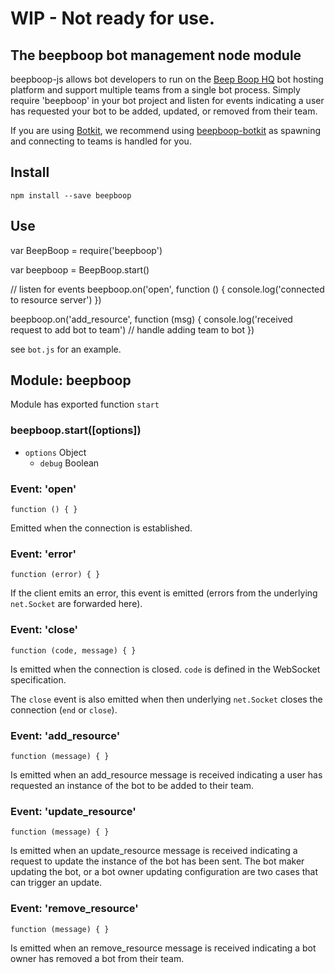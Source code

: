 # WIP - Not ready for use.

## The beepboop bot management node module

beepboop-js allows bot developers to run on the [Beep Boop HQ](http://beepboophq.com) bot hosting platform and support multiple teams from a single bot process. Simply require 'beepboop' in your bot project and listen for events indicating a user has requested your bot to be added, updated, or removed from their team.

If you are using [Botkit](http://github.com/howdyai/botkit), we recommend using [beepboop-botkit](http://github.com/BeepBoopHQ/beepboop-botkit) as spawning and connecting to teams is handled for you.

## Install
`npm install --save beepboop`

## Use
  var BeepBoop = require('beepboop')

  var beepboop = BeepBoop.start()

  // listen for events
  beepboop.on('open', function () {
    console.log('connected to resource server')
  })

  beepboop.on('add_resource', function (msg) {
    console.log('received request to add bot to team')
    // handle adding team to bot
  })

see `bot.js` for an example.

## Module: beepboop

Module has exported function `start`

### beepboop.start([options])

* `options` Object
  * `debug` Boolean

### Event: 'open'

`function () { }`

Emitted when the connection is established.

### Event: 'error'

`function (error) { }`

If the client emits an error, this event is emitted (errors from the underlying `net.Socket` are forwarded here).

### Event: 'close'

`function (code, message) { }`

Is emitted when the connection is closed. `code` is defined in the WebSocket specification.

The `close` event is also emitted when then underlying `net.Socket` closes the connection (`end` or `close`).

### Event: 'add_resource'

`function (message) { }`

Is emitted when an add_resource message is received indicating a user has requested an instance of the bot to be added to their team.

### Event: 'update_resource'

`function (message) { }`

Is emitted when an update_resource message is received indicating a request to update the instance of the bot has been sent. The bot maker updating the bot, or a bot owner updating configuration are two cases that can trigger an update.


### Event: 'remove_resource'

`function (message) { }`

Is emitted when an remove_resource message is received indicating a bot owner has removed a bot from their team.
